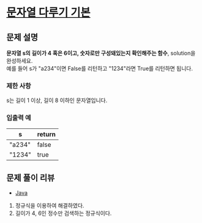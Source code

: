 # [문자열 다루기 기본](https://programmers.co.kr/learn/courses/30/lessons/12918)

## 문제 설명
**문자열 s의 길이가 4 혹은 6이고, 숫자로만 구성돼있는지 확인해주는 함수**, solution을 완성하세요.  
예를 들어 s가 "a234"이면 False를 리턴하고 "1234"라면 True를 리턴하면 됩니다.

### 제한 사항
s는 길이 1 이상, 길이 8 이하인 문자열입니다.

### 입출력 예
|s|return|
|---|---|
|"a234"|false|
|"1234"|true|

## 문제 풀이 리뷰
- [Java](./Solution.java)
1. 정규식을 이용하여 해결하였다.
2. 길이가 4, 6인 정수만 검색하는 정규식이다.